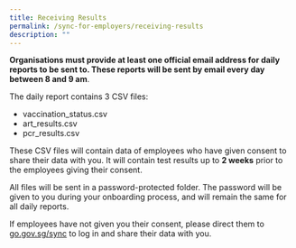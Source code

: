 ```yaml
---
title: Receiving Results
permalink: /sync-for-employers/receiving-results
description: ""
---
```

**Organisations must provide at least one official email address for daily reports to be sent to. These reports will be sent by email every day between 8 and 9 am**. 

The daily report contains 3 CSV files:
* vaccination_status.csv
* art_results.csv
* pcr_results.csv

These CSV files will contain data of employees who have given consent to share their data with you. It will contain test results up to **2 weeks** prior to the employees giving their consent. 

All files will be sent in a password-protected folder. The password will be given to you during your onboarding process, and will remain the same for all daily reports.

If employees have not given you their consent, please direct them to [go.gov.sg/sync](https://app.sync.gov.sg/) to log in and share their data with you.

